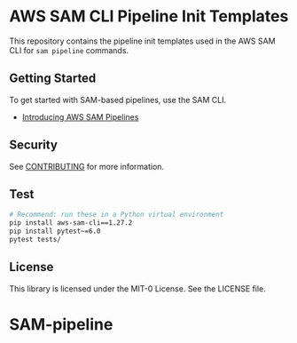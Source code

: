 # AWS SAM CLI Pipeline Init Templates

This repository contains the pipeline init templates used in the AWS SAM CLI for `sam pipeline` commands.

## Getting Started

To get started with SAM-based pipelines, use the SAM CLI.

* [Introducing AWS SAM Pipelines](https://aws.amazon.com/blogs/compute/introducing-aws-sam-pipelines-automatically-generate-deployment-pipelines-for-serverless-applications/)

## Security

See [CONTRIBUTING](CONTRIBUTING.md#security-issue-notifications) for more information.

## Test

```sh
# Recommend: run these in a Python virtual environment
pip install aws-sam-cli==1.27.2
pip install pytest~=6.0
pytest tests/
```

## License

This library is licensed under the MIT-0 License. See the LICENSE file.
# SAM-pipeline
